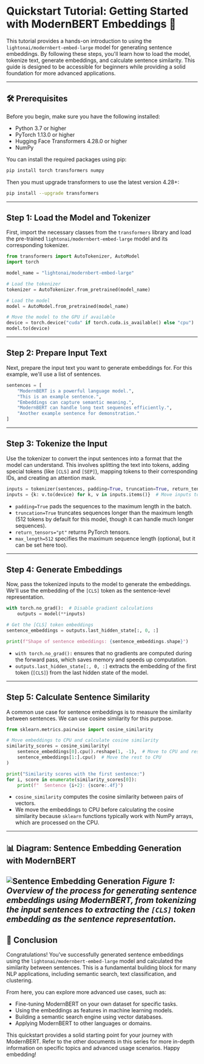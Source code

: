 # Quickstart Tutorial: Getting Started with ModernBERT Embeddings 🚀

This tutorial provides a hands-on introduction to using the `lightonai/modernbert-embed-large` model for generating sentence embeddings. By following these steps, you'll learn how to load the model, tokenize text, generate embeddings, and calculate sentence similarity. This guide is designed to be accessible for beginners while providing a solid foundation for more advanced applications.

---

## 🛠️ Prerequisites

Before you begin, make sure you have the following installed:

-   Python 3.7 or higher
-   PyTorch 1.13.0 or higher
-   Hugging Face Transformers 4.28.0 or higher
-   NumPy

You can install the required packages using pip:

```bash
pip install torch transformers numpy
```

Then you must upgrade transformers to use the latest version 4.28+:

```bash
pip install --upgrade transformers
```

---

## Step 1: Load the Model and Tokenizer

First, import the necessary classes from the `transformers` library and load the pre-trained `lightonai/modernbert-embed-large` model and its corresponding tokenizer.

```python
from transformers import AutoTokenizer, AutoModel
import torch

model_name = "lightonai/modernbert-embed-large"

# Load the tokenizer
tokenizer = AutoTokenizer.from_pretrained(model_name)

# Load the model
model = AutoModel.from_pretrained(model_name)

# Move the model to the GPU if available
device = torch.device("cuda" if torch.cuda.is_available() else "cpu")
model.to(device)
```

---

## Step 2: Prepare Input Text

Next, prepare the input text you want to generate embeddings for. For this example, we'll use a list of sentences.

```python
sentences = [
    "ModernBERT is a powerful language model.",
    "This is an example sentence.",
    "Embeddings can capture semantic meaning.",
    "ModernBERT can handle long text sequences efficiently.",
    "Another example sentence for demonstration."
]
```

---

## Step 3: Tokenize the Input

Use the tokenizer to convert the input sentences into a format that the model can understand. This involves splitting the text into tokens, adding special tokens (like `[CLS]` and `[SEP]`), mapping tokens to their corresponding IDs, and creating an attention mask.

```python
inputs = tokenizer(sentences, padding=True, truncation=True, return_tensors="pt", max_length=512)
inputs = {k: v.to(device) for k, v in inputs.items()}  # Move inputs to GPU
```

-   `padding=True` pads the sequences to the maximum length in the batch.
-   `truncation=True` truncates sequences longer than the maximum length (512 tokens by default for this model, though it can handle much longer sequences).
-   `return_tensors="pt"` returns PyTorch tensors.
-   `max_length=512` specifies the maximum sequence length (optional, but it can be set here too).

---

## Step 4: Generate Embeddings

Now, pass the tokenized inputs to the model to generate the embeddings. We'll use the embedding of the `[CLS]` token as the sentence-level representation.

```python
with torch.no_grad():  # Disable gradient calculations
    outputs = model(**inputs)

# Get the [CLS] token embeddings
sentence_embeddings = outputs.last_hidden_state[:, 0, :]

print(f"Shape of sentence embeddings: {sentence_embeddings.shape}")
```

-   `with torch.no_grad():` ensures that no gradients are computed during the forward pass, which saves memory and speeds up computation.
-   `outputs.last_hidden_state[:, 0, :]` extracts the embedding of the first token (`[CLS]`) from the last hidden state of the model.

---

## Step 5: Calculate Sentence Similarity

A common use case for sentence embeddings is to measure the similarity between sentences. We can use cosine similarity for this purpose.

```python
from sklearn.metrics.pairwise import cosine_similarity

# Move embeddings to CPU and calculate cosine similarity
similarity_scores = cosine_similarity(
    sentence_embeddings[0].cpu().reshape(1, -1),  # Move to CPU and reshape to 2D array
    sentence_embeddings[1:].cpu()  # Move the rest to CPU
)

print("Similarity scores with the first sentence:")
for i, score in enumerate(similarity_scores[0]):
    print(f"  Sentence {i+2}: {score:.4f}")
```

-   `cosine_similarity` computes the cosine similarity between pairs of vectors.
-   We move the embeddings to CPU before calculating the cosine similarity because `sklearn` functions typically work with NumPy arrays, which are processed on the CPU.

---

## 📊 Diagram: Sentence Embedding Generation with ModernBERT

![Sentence Embedding Generation](../images/mermaid-diagram-2025-01-20-185321.svg)
*Figure 1: Overview of the process for generating sentence embeddings using ModernBERT, from tokenizing the input sentences to extracting the `[CLS]` token embedding as the sentence representation.*
---

## 🏁 Conclusion

Congratulations! You've successfully generated sentence embeddings using the `lightonai/modernbert-embed-large` model and calculated the similarity between sentences. This is a fundamental building block for many NLP applications, including semantic search, text classification, and clustering.

From here, you can explore more advanced use cases, such as:

-   Fine-tuning ModernBERT on your own dataset for specific tasks.
-   Using the embeddings as features in machine learning models.
-   Building a semantic search engine using vector databases.
-   Applying ModernBERT to other languages or domains.

This quickstart provides a solid starting point for your journey with ModernBERT. Refer to the other documents in this series for more in-depth information on specific topics and advanced usage scenarios. Happy embedding!